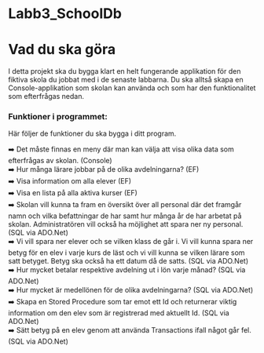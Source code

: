 # Labb3_SchoolDb

# Vad du ska göra

I detta projekt ska du bygga klart en helt fungerande applikation för den fiktiva skola du jobbat med i de senaste labbarna. Du ska alltså skapa en Console-applikation som skolan kan använda och som har den funktionalitet som efterfrågas nedan.

### Funktioner i programmet:

Här följer de funktioner du ska bygga i ditt program.

<aside>
➡️ Det måste finnas en meny där man kan välja att visa olika data som efterfrågas av skolan. (Console)

</aside>

<aside>
➡️ Hur många lärare jobbar på de olika avdelningarna? (EF)

</aside>

<aside>
➡️ Visa information om alla elever (EF)

</aside>

<aside>
➡️ Visa en lista på alla aktiva kurser (EF)

</aside>

<aside>
➡️ Skolan vill kunna ta fram en översikt över all personal där det framgår namn och vilka befattningar de har samt hur många år de har arbetat på skolan. Administratören vill också ha möjlighet att spara ner ny personal. (SQL via ADO.Net)

</aside>

<aside>
➡️ Vi vill spara ner elever och se vilken klass de går i. Vi vill kunna spara ner betyg för en elev i varje kurs de läst och vi vill kunna se vilken lärare som satt betyget. Betyg ska också ha ett datum då de satts. (SQL via ADO.Net)

</aside>

<aside>
➡️ Hur mycket betalar respektive avdelning ut i lön varje månad? (SQL via ADO.Net)

</aside>

<aside>
➡️ Hur mycket är medellönen för de olika avdelningarna? (SQL via ADO.Net)

</aside>

<aside>
➡️ Skapa en Stored Procedure som tar emot ett Id och returnerar viktig information om den elev som är registrerad med aktuellt Id. (SQL via ADO.Net)

</aside>

<aside>
➡️ Sätt betyg på en elev genom att använda Transactions ifall något går fel. (SQL via ADO.Net)

</aside>
